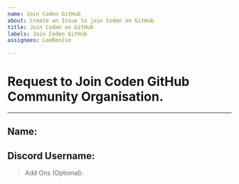 ```yaml
---
name: Join Coden GitHub
about: Create an Issue to join Coden on GitHub
title: Join Coden on GitHub
labels: Join Coden GitHub
assignees: LeeRenJie

---
```


<!---
An invitation request will be sent to our Core Team! We look forward to having you part of our community on GitHub! 

After you are accepted, make it public so that the community is visible on your profile. You can do this by finding your name in the GitHub organization list and change the dropdown from private > public!
 
Link: https://github.com/orgs/CodenCommunity/people

This might be your first step in getting your feet wet to be an open-source contributor and a part of our community plans! We hope that all our members can grow together with our community!
-->

# Request to Join Coden GitHub Community Organisation.
---

<!-- Required Details -->

## Name: <Enter Your Name Here>

## Discord Username: <Enter Your Discord Username>

<!--https://discord.gg/rSKKKZEnVn (link to our discord server)-->

> Add Ons (Optional):
<!--Where did you find us?-->

<!--What do you like about this community?-->

<!--Why do you hope to be one of us?-->
